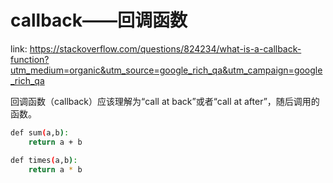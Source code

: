 # callback——回调函数

link: <https://stackoverflow.com/questions/824234/what-is-a-callback-function?utm_medium=organic&utm_source=google_rich_qa&utm_campaign=google_rich_qa>

回调函数（callback）应该理解为“call at back”或者“call at after”，随后调用的函数。

```bash
def sum(a,b):
    return a + b

def times(a,b):
    return a * b
```


